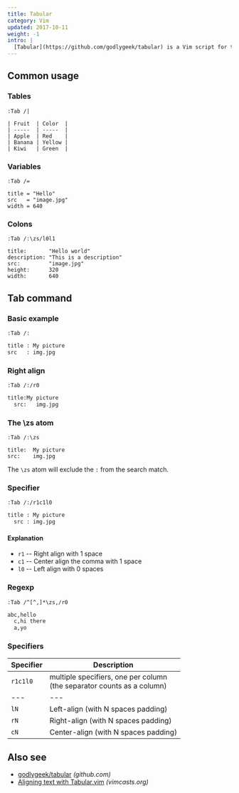 ```yaml
---
title: Tabular
category: Vim
updated: 2017-10-11
weight: -1
intro: |
  [Tabular](https://github.com/godlygeek/tabular) is a Vim script for text alignment.
---
```


## Common usage

### Tables

```
:Tab /|
```

```
| Fruit  | Color  |
| -----  | -----  |
| Apple  | Red    |
| Banana | Yellow |
| Kiwi   | Green  |
```

### Variables

```
:Tab /=
```

```
title = "Hello"
src   = "image.jpg"
width = 640
```

### Colons

```
:Tab /:\zs/l0l1
```

```
title:       "Hello world"
description: "This is a description"
src:         "image.jpg"
height:      320
width:       640
```

## Tab command

### Basic example

```
:Tab /:
```

```bash
title : My picture
src   : img.jpg
```

### Right align

```
:Tab /:/r0
```

```bash
title:My picture
  src:   img.jpg
```

### The \zs atom

```
:Tab /:\zs
```

```
title:  My picture
src:    img.jpg
```

The `\zs` atom will exclude the `:` from the search match.

### Specifier

```
:Tab /:/r1c1l0
```

```bash
title : My picture
  src : img.jpg
```

#### Explanation

- `r1` -- Right align with 1 space
- `c1` -- Center align the comma with 1 space
- `l0` -- Left align with 0 spaces

### Regexp

```
:Tab /^[^,]*\zs,/r0
```

```bash
abc,hello
  c,hi there
  a,yo
```

### Specifiers

| Specifier | Description |
| --- | --- |
| `r1c1l0` |  multiple specifiers, one per column<br>(the separator counts as a column) |
| --- | --- |
| `lN` | Left-align (with N spaces padding) |
| `rN` | Right-align (with N spaces padding) |
| `cN` | Center-align (with N spaces padding) |

## Also see

- [godlygeek/tabular](https://github.com/godlygeek/tabular) _(github.com)_
- [Aligning text with Tabular.vim](http://vimcasts.org/episodes/aligning-text-with-tabular-vim/) _(vimcasts.org)_
